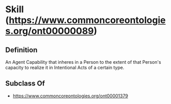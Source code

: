 # Skill (https://www.commoncoreontologies.org/ont00000089)

## Definition
An Agent Capability that inheres in a Person to the extent of that Person's capacity to realize it in Intentional Acts of a certain type.

## Subclass Of
- https://www.commoncoreontologies.org/ont00001379

